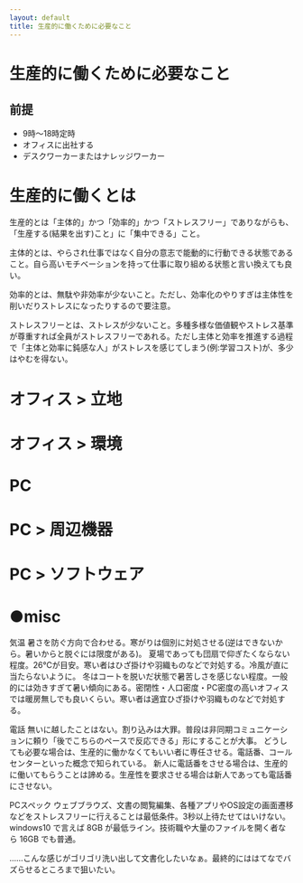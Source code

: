 ```yaml
---
layout: default
title: 生産的に働くために必要なこと
---
```


# 生産的に働くために必要なこと

## 前提
- 9時～18時定時
- オフィスに出社する
- デスクワーカーまたはナレッジワーカー

# 生産的に働くとは
生産的とは「主体的」かつ「効率的」かつ「ストレスフリー」でありながらも、「生産する(結果を出す)こと」に「集中できる」こと。

主体的とは、やらされ仕事ではなく自分の意志で能動的に行動できる状態であること。自ら高いモチベーションを持って仕事に取り組める状態と言い換えても良い。

効率的とは、無駄や非効率が少ないこと。ただし、効率化のやりすぎは主体性を削いだりストレスになったりするので要注意。

ストレスフリーとは、ストレスが少ないこと。多種多様な価値観やストレス基準が尊重すれば全員がストレスフリーであれる。ただし主体と効率を推進する過程で「主体と効率に鈍感な人」がストレスを感じてしまう(例:学習コスト)が、多少はやむを得ない。

# オフィス > 立地

# オフィス > 環境

# PC

# PC > 周辺機器

# PC > ソフトウェア

# ●misc
気温
暑さを防ぐ方向で合わせる。寒がりは個別に対処させる(逆はできないから。暑いからと脱ぐには限度がある)。
夏場であっても団扇で仰ぎたくならない程度。26℃が目安。寒い者はひざ掛けや羽織ものなどで対処する。冷風が直に当たらないように。
冬はコートを脱いだ状態で暑苦しさを感じない程度。一般的には効きすぎて暑い傾向にある。密閉性・人口密度・PC密度の高いオフィスでは暖房無しでも良いくらい。寒い者は適宜ひざ掛けや羽織ものなどで対処する。

電話
無いに越したことはない。割り込みは大罪。普段は非同期コミュニケーションに頼り「後でこちらのペースで反応できる」形にすることが大事。
どうしても必要な場合は、生産的に働かなくてもいい者に専任させる。電話番、コールセンターといった概念で知られている。
新人に電話番をさせる場合は、生産的に働いてもらうことは諦める。生産性を要求させる場合は新人であっても電話番にさせない。

PCスペック
ウェブブラウズ、文書の閲覧編集、各種アプリやOS設定の画面遷移などをストレスフリーに行えることは最低条件。3秒以上待たせてはいけない。windows10 で言えば 8GB が最低ライン。技術職や大量のファイルを開く者なら 16GB でも普通。

……こんな感じがゴリゴリ洗い出して文書化したいなぁ。最終的にははてなでバズらせるところまで狙いたい。
